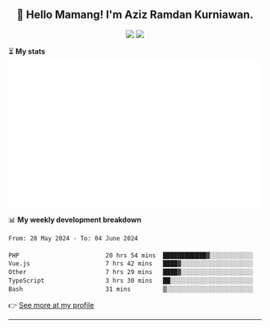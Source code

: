 <h2 align="center">👋 Hello Mamang! I'm Aziz Ramdan Kurniawan.</h2>  
<p align="center">
  <img src="https://komarev.com/ghpvc/?username=azizramdan">
  <img src="https://wakatime.com/badge/user/90056fa0-4c31-4eca-954e-2a3ac05896f9.svg">
</p>
    
⏳ **My stats**  
![](https://raw.githubusercontent.com/azizramdan/github-stats/master/generated/overview.svg#gh-dark-mode-only)

📊 **My weekly development breakdown**
<!--START_SECTION:waka-->

```txt
From: 28 May 2024 - To: 04 June 2024

PHP                        20 hrs 54 mins  ████████████▓░░░░░░░░░░░░   50.26 %
Vue.js                     7 hrs 42 mins   ████▓░░░░░░░░░░░░░░░░░░░░   18.55 %
Other                      7 hrs 29 mins   ████▓░░░░░░░░░░░░░░░░░░░░   18.02 %
TypeScript                 3 hrs 30 mins   ██░░░░░░░░░░░░░░░░░░░░░░░   08.45 %
Bash                       31 mins         ▒░░░░░░░░░░░░░░░░░░░░░░░░   01.25 %
```

<!--END_SECTION:waka-->
👉 [See more at my profile](https://wakatime.com/@azizramdan)
***
